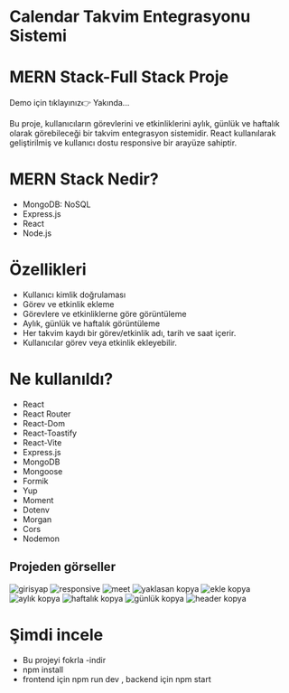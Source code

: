 # Calendar Takvim Entegrasyonu Sistemi
# MERN Stack-Full Stack Proje
Demo için tıklayınız👉 Yakında...

Bu proje, kullanıcıların görevlerini ve etkinliklerini aylık, günlük ve haftalık olarak görebileceği bir takvim entegrasyon sistemidir. React kullanılarak geliştirilmiş ve kullanıcı dostu responsive bir arayüze sahiptir.

# MERN Stack Nedir?
- MongoDB: NoSQL 
- Express.js
- React
- Node.js
# Özellikleri
- Kullanıcı kimlik doğrulaması
- Görev ve etkinlik ekleme
- Görevlere ve etkinliklerne göre görüntüleme
- Aylık, günlük ve haftalık görüntüleme
- Her takvim kaydı bir görev/etkinlik adı, tarih ve saat içerir.
- Kullanıcılar görev veya etkinlik ekleyebilir.
#  Ne kullanıldı?
- React 
- React Router
- React-Dom
- React-Toastify
- React-Vite
- Express.js
- MongoDB
- Mongoose
- Formik
- Yup
- Moment
- Dotenv
- Morgan
- Cors
- Nodemon
## Projeden görseller
![girisyap](https://github.com/user-attachments/assets/4f145a23-95fe-4e8d-a2bb-0e16c3b84f39)
![responsive](https://github.com/user-attachments/assets/ff596fec-e993-4816-848e-f2b3a98288c3)
![meet](https://github.com/user-attachments/assets/30b69cc6-5e1a-4965-8be9-6e7e6d8cc205)
![yaklasan kopya](https://github.com/user-attachments/assets/289b7f0a-c9c5-419d-8e81-01cdbd70caa1)
![ekle kopya](https://github.com/user-attachments/assets/5ca217f8-e9a9-4efb-b9f2-984c5a123825)
![aylık kopya](https://github.com/user-attachments/assets/5053f90e-a96b-4011-90e9-92e67c1d583a)
![haftalık kopya](https://github.com/user-attachments/assets/18ef70ed-264e-4e06-a148-c64703439434)
![günlük kopya](https://github.com/user-attachments/assets/2a686dcc-aa2b-4914-a38e-2ca881d62afd)
![header kopya](https://github.com/user-attachments/assets/84c55dc4-15fb-46fb-9e3b-f606cdef4aef)

# Şimdi incele
- Bu projeyi fokrla
-indir
- npm install
- frontend için npm run dev ,  backend için npm start
